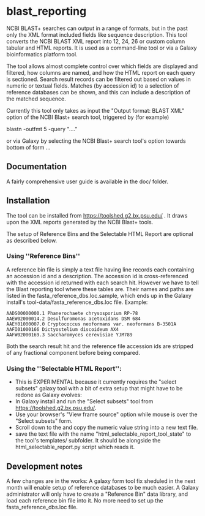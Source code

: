# blast_reporting
NCBI BLAST+ searches can output in a range of formats, but in the past only the XML format included fields like sequence description. This tool converts the NCBI BLAST XML report into 12, 24, 26 or custom column tabular and HTML reports.  It is used as a command-line tool or via a Galaxy bioinformatics platform tool.

The tool allows almost complete control over which fields are displayed and filtered, how columns are named, and how the HTML report on each query is sectioned.  Search result records can be filtered out based on values in numeric or textual fields.  Matches (by accession id) to a selection of reference databases can be shown, and this can include a description of the matched sequence.

Currently this tool only takes as input the "Output format: BLAST XML" option of the NCBI Blast+ search tool, triggered by (for example)

blastn -outfmt 5 -query "...."

or via Galaxy by selecting the NCBI Blast+ search tool's option towards bottom of form ...

## Documentation
A fairly comprehensive user guide is available in the doc/ folder.

## Installation
The tool can be installed from https://toolshed.g2.bx.psu.edu/ .  It draws upon the XML reports generated by the NCBI Blast+ tools.

The setup of Reference Bins and the Selectable HTML Report are optional as described below.

### Using ''Reference Bins''
A reference bin file is simply a text file having line records each containing an accession id and a description.  The accession id is cross-referenced with the accession id returned with each search hit.  However we have to tell the Blast reporting tool where these tables are.  Their names and paths are listed in the fasta_reference_dbs.loc.sample, which ends up in the Galaxy install's tool-data/fasta_reference_dbs.loc file.
Example:

```
AADS00000000.1 Phanerochaete chrysosporium RP-78
AAEW02000014.2 Desulfuromonas acetoxidans DSM 684
AAEY01000007.0 Cryptococcus neoformans var. neoformans B-3501A
AAFI01000166 Dictyostelium discoideum AX4
AAFW02000169.3 Saccharomyces cerevisiae YJM789
```

Both the search result hit and the reference file accession ids are stripped of any fractional component before being compared. 

### Using the ''Selectable HTML Report'':
 - This is EXPERIMENTAL because it currently requires the "select subsets" galaxy tool with a bit of extra setup that might have to be redone as Galaxy evolves:
 - In Galaxy install and run the "Select subsets" tool from https://toolshed.g2.bx.psu.edu/.
 - Use your browser's "View frame source" option while mouse is over the "Select subsets" form.
 - Scroll down to the <input type="hidden" name="tool_state" value="..."> and copy the numeric value string into a new text file.
 - save the text file with the name "html_selectable_report_tool_state" to the tool's templates/ subfolder.  It should be alongside the html_selectable_report.py script which reads it.

## Development notes
A few changes are in the works: A galaxy form tool fix sheduled in the next month will enable setup of reference databases to be much easier.  A Galaxy administrator will only have to create a "Reference Bin" data library, and load each reference bin file into it.  No more need to set up the fasta_reference_dbs.loc file.
